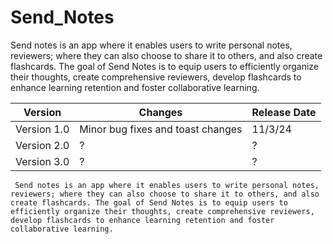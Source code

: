 # Send_Notes

Send notes is an app where it enables users to write personal notes, reviewers; where they can also choose to share it to others, and also create flashcards. The goal of Send Notes is to equip users to efficiently organize their thoughts, create comprehensive reviewers, develop flashcards to enhance learning retention and foster collaborative learning.


| Version        | Changes                               | Release Date |
|----------------|---------------------------------------|--------------|
| Version 1.0    | Minor bug fixes and toast changes     | 11/3/24      |
| Version 2.0    | ?                                     | ?            | 
| Version 3.0    | ?                                     | ?            |


     Send notes is an app where it enables users to write personal notes, reviewers; where they can also choose to share it to others, and also create flashcards. The goal of Send Notes is to equip users to efficiently organize their thoughts, create comprehensive reviewers, develop flashcards to enhance learning retention and foster collaborative learning.
